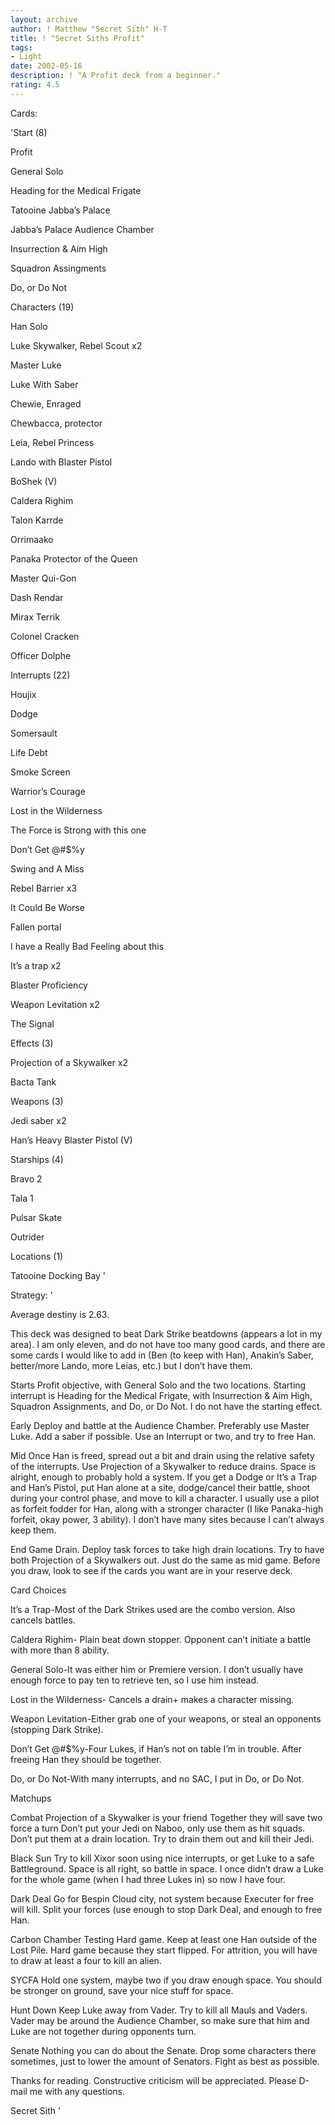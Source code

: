 ```yaml
---
layout: archive
author: ! Matthew "Secret Sith" H-T
title: ! "Secret Siths Profit"
tags:
- Light
date: 2002-05-16
description: ! "A Profit deck from a beginner."
rating: 4.5
---
```

Cards: 

'Start (8)

Profit

General Solo

Heading for the Medical Frigate

Tatooine Jabba&#8217;s Palace

Jabba&#8217;s Palace Audience Chamber

Insurrection & Aim High

Squadron Assingments

Do, or Do Not


Characters (19)

Han Solo

Luke Skywalker, Rebel Scout x2

Master Luke

Luke With Saber

Chewie, Enraged

Chewbacca, protector

Leia, Rebel Princess

Lando with Blaster Pistol

BoShek (V)

Caldera Righim

Talon Karrde

Orrimaako

Panaka Protector of the Queen

Master Qui-Gon

Dash Rendar

Mirax Terrik

Colonel Cracken

Officer Dolphe


Interrupts (22)

Houjix

Dodge

Somersault

Life Debt

Smoke Screen

Warrior&#8217;s Courage

Lost in the Wilderness

The Force is Strong with this one

Don&#8217;t Get @#$%y

Swing and A Miss

Rebel Barrier x3

It Could Be Worse

Fallen portal

I have a Really Bad Feeling about this

It&#8217;s a trap x2

Blaster Proficiency

Weapon Levitation x2

The Signal


Effects (3)

Projection of a Skywalker x2

Bacta Tank


Weapons (3)

Jedi saber x2

Han&#8217;s Heavy Blaster Pistol (V)


Starships (4)

Bravo 2

Tala 1

Pulsar Skate

Outrider


Locations (1)

Tatooine Docking Bay '

Strategy: '

Average destiny is 2.63.

This deck was designed to beat Dark Strike beatdowns (appears a lot in my area). I am only eleven, and do not have too many good cards, and there are some cards I would like to add in (Ben (to keep with Han), Anakin&#8217;s Saber, better/more Lando, more Leias, etc.) but I don&#8217;t have them.

Starts Profit objective, with General Solo and the two locations. Starting interrupt is Heading for the Medical Frigate, with Insurrection & Aim High, Squadron Assignments, and Do, or Do Not. I do not have the starting effect.

Early Deploy and battle at the Audience Chamber. Preferably use Master Luke. Add a saber if possible. Use an Interrupt or two, and try to free Han.

Mid Once Han is freed, spread out a bit and drain using the relative safety of the interrupts. Use Projection of a Skywalker to reduce drains. Space is alright, enough to probably hold a system. If you get a Dodge or It&#8217;s a Trap and Han&#8217;s Pistol, put Han alone at a site, dodge/cancel their battle, shoot during your control phase, and move to kill a character. I usually use a pilot as forfeit fodder for Han, along with a stronger character (I like Panaka-high forfeit, okay power, 3 ability). I don&#8217;t have many sites because I can&#8217;t always keep them.

End Game Drain. Deploy task forces to take high drain locations. Try to have both Projection of a Skywalkers out. Just do the same as mid game. Before you draw, look to see if the cards you want are in your reserve deck.

Card Choices 

It&#8217;s a Trap-Most of the Dark Strikes used are the combo version. Also cancels battles.

Caldera Righim- Plain beat down stopper. Opponent can&#8217;t initiate a battle with more than 8 ability.

General Solo-It was either him or Premiere version. I don&#8217;t usually have enough force to pay ten to retrieve ten, so I use him instead.

Lost in the Wilderness- Cancels a drain+ makes a character missing.

Weapon Levitation-Either grab one of your weapons, or steal an opponents (stopping Dark Strike).

Don&#8217;t Get @#$%y-Four Lukes, if Han&#8217;s not on table I&#8217;m in trouble. After freeing Han they should be together.

Do, or Do Not-With many interrupts, and no SAC, I put in Do, or Do Not.

Matchups

Combat Projection of a Skywalker is your friend Together they will save two force a turn Don&#8217;t put your Jedi on Naboo, only use them as hit squads. Don&#8217;t put them at a drain location. Try to drain them out and kill their Jedi.

Black Sun Try to kill Xixor soon using nice interrupts, or get Luke to a safe Battleground. Space is all right, so battle in space. I once didn&#8217;t draw a Luke for the whole game (when I had three Lukes in) so now I have four.

Dark Deal Go for Bespin Cloud city, not system because Executer for free will kill. Split your forces (use enough to stop Dark Deal, and enough to free Han.  

Carbon Chamber Testing Hard game. Keep at least one Han outside of the Lost Pile. Hard game because they start flipped. For attrition, you will have to draw at least a four to kill an alien.

SYCFA Hold one system, maybe two if you draw enough space. You should be stronger on ground, save your nice stuff for space.

Hunt Down Keep Luke away from Vader. Try to kill all Mauls and Vaders. Vader may be around the Audience Chamber, so make sure that him and Luke are not together during opponents turn.

Senate Nothing you can do about the Senate. Drop some characters there sometimes, just to lower the amount of Senators. Fight as best as possible.


Thanks for reading. Constructive criticism will be appreciated. Please D-mail me with any questions.


Secret Sith '